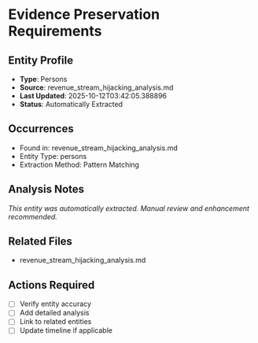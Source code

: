 # Evidence Preservation Requirements

## Entity Profile
- **Type**: Persons
- **Source**: revenue_stream_hijacking_analysis.md
- **Last Updated**: 2025-10-12T03:42:05.388896
- **Status**: Automatically Extracted

## Occurrences
- Found in: revenue_stream_hijacking_analysis.md
- Entity Type: persons
- Extraction Method: Pattern Matching

## Analysis Notes
*This entity was automatically extracted. Manual review and enhancement recommended.*

## Related Files
- revenue_stream_hijacking_analysis.md

## Actions Required
- [ ] Verify entity accuracy
- [ ] Add detailed analysis
- [ ] Link to related entities
- [ ] Update timeline if applicable
